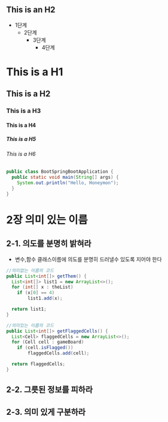 This is an H2
-------------

* 1단계
  - 2단계
    + 3단계
      + 4단계

# This is a H1
## This is a H2
### This is a H3
#### This is a H4
##### This is a H5
###### This is a H6

```java
public class BootSpringBootApplication {
  public static void main(String[] args) {
    System.out.println("Hello, Honeymon");
  }
}
```

2장 의미 있는 이름
=============

## 2-1. 의도를 분명히 밝혀라
* 변수,함수 클래스이름에 의도를 분명히 드러낼수 있도록 지어야 한다


```java
//의미없는 이름의 코드
public List<int[]> getThem() {
  List<int[]> list1 = new ArrayList<>();
  for (int[] x : theList)
    if (x[0] == 4)
        list1.add(x);

  return list1;
}
```

```java
//의미있는 이름의 코드
public List<int[]> getFlaggedCells() {
  List<Cell> flaggedCells = new ArrayList<>();
  for (Cell cell : gameBoard)
    if (cell.isFlagged())
        flaggedCells.add(cell);

  return flaggedCells;
}
```

## 2-2. 그릇된 정보를 피하라

## 2-3. 의미 있게 구분하라




